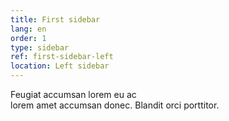 ```yaml
---
title: First sidebar
lang: en
order: 1
type: sidebar
ref: first-sidebar-left
location: Left sidebar
---
```


Feugiat accumsan lorem eu ac  
lorem amet accumsan donec. Blandit orci porttitor.
